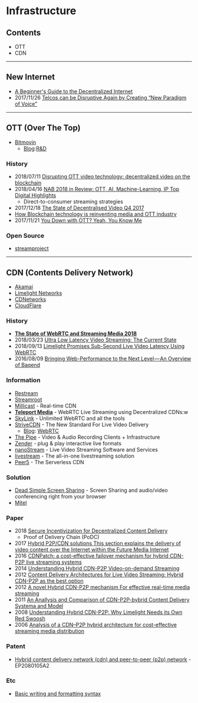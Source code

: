 # Infrastructure

## Contents
- OTT
- CDN

---
## New Internet
- [A Beginner's Guide to the Decentralized Internet](http://www.electronicbeats.net/a-beginners-guide-to-the-decentralized-internet/)
- 2017/11/26 [Telcos can be Disruptive Again by Creating “New Paradigm of Voice”](https://medium.com/@PankajSinghV/telcos-can-be-disruptive-again-by-creating-new-paradigm-of-voice-829948923d0f)


---
## OTT (Over The Top)
- [Bitmovin](https://bitmovin.com/)
    - [Blog](https://bitmovin.com/blog/):[R&D](https://bitmovin.com/research/)


### History
- 2018/07/11 [Disrupting OTT video technology: decentralized video on the blockchain](https://www.linkedin.com/pulse/disrupting-ott-video-technology-decentralized-luke-carriere)
- 2018/04/16 [NAB 2018 in Review: OTT, AI, Machine-Learning, IP Top Digital Highlights](https://www.sportsvideo.org/2018/04/16/nab-show-in-review-ott-ai-machine-learning-ip-reign-as-digital-highlights/)
    - Direct-to-consumer streaming strategies
- 2017/12/18 [The State of Decentralised Video Q4 2017](https://medium.com/paratii/the-state-of-decentralised-video-q4-2017-42663ff94b28)
- [How Blockchain technology is reinventing media and OTT industry](https://streamhash.com/how-blockchain-technology-is-reinventing-media-and-ott-industry/)
- 2017/11/21 [You Down with OTT? Yeah, You Know Me](https://medium.com/@terezdotcc/you-down-with-ott-yeah-you-know-me-a88bfd338d7b)

### Open Source
- [streamproject](https://github.com/streamproject)


---
## CDN (Contents Delivery Network)
- [Akamai](https://www.akamai.com/)
- [Limelight Networks](https://www.limelight.com)
- [CDNetworks](https://www.kr.cdnetworks.com/)
- [CloudFlare](https://www.cloudflare.com/)


### History
- **[The State of WebRTC and Streaming Media 2018](http://www.streamingmedia.com/Articles/Editorial/Featured-Articles/The-State-of-WebRTC-and-Streaming-Media-2018-124068.aspx)**
- 2018/03/23 [Ultra Low Latency Video Streaming: The Current State](https://www.zender.tv/news/2018/3/23/ultra-low-latency-streaming-the-current-state)
- 2018/09/13 [Limelight Promises Sub-Second Live Video Latency Using WebRTC](http://www.streamingmedia.com/Articles/News/Online-Video-News/Limelight-Promises-Sub-Second-Live-Video-Latency-Using-WebRTC--127392.aspx)
- 2016/08/09 [Bringing Web-Performance to the Next Level — An Overview of Baqend](https://medium.baqend.com/bringing-web-performance-to-the-next-level-an-overview-of-baqend-be3521bc2faf)


### Information
- [Restream](https://restream.io/)
- [Streamroot](https://streamroot.io/)
- [Millicast](https://millicast.com/) - Real-time CDN
- **[Teleport Media](https://teleport.media)** - WebRTC Live Streaming using Decentralized CDNs:w
- [SkyLink](https://skylink.io/) - Unlimited WebRTC and all the tools
- [StriveCDN](https://strivetech.io/) - The New Standard For Live Video Delivery
    - [Blog](https://strivetech.io/blog/): [WebRTC](https://strivetech.io/blog/webrtc/)
- [The Pipe](https://addpipe.com/) - Video & Audio Recording Clients + Infrastructure
- [Zender](https://www.zender.tv/) - plug & play interactive live formats
- [nanoStream](https://www.nanocosmos.de/) - Live Video Streaming Software and Services
- [livestream](https://livestream.com/) - The all-in-one livestreaming solution
- [Peer5](https://www.peer5.com/) - The Serverless CDN



### Solution
- [Dead Simple Screen Sharing](https://www.deadsimplescreensharing.com/) - Screen Sharing and audio/video conferencing right from your browser
- [Mitel](https://www.mitel.com)

### Paper
- 2018 [Secure Incentivization for Decentralized Content Delivery](https://arxiv.org/pdf/1808.00826.pdf)
    - Proof of Delivery Chain (PoDC)
- 2017 [Hybrid P2P/CDN solutions This section explains the delivery of video content over the Internet within the Future Media Internet](https://tel.archives-ouvertes.fr/tel-01661592/document)
- 2016 [CDNPatch: a cost-effective failover mechanism for hybrid CDN-P2P live streaming systems](http://speed.cis.nctu.edu.tw/~ydlin/CDNPatch.pdf)
- 2014 [Understanding Hybrid CDN-P2P Video-on-demand Streaming](https://www.researchgate.net/publication/273161823_Unreeling_Xunlei_Kankan_Understanding_Hybrid_CDN-P2P_Video-on-demand_Streaming)    
- 2012 [Content Delivery Architectures for Live Video Streaming: Hybrid CDN-P2P as the best option](https://www.thinkmind.org/download.php?articleid=ctrq_2012_2_10_10086)
- 2012 [A novel Hybrid CDN-P2P mechanism For effective real-time media streaming](https://www-npa.lip6.fr/~fourmaux/Stages/HA.ACM_Rapport.pdf)
- 2011 [An Anallysis and Comparison of CDN-P2P-bybrid Content Delivery Systema and Model](http://www.paper.edu.cn/scholar/showpdf/MUT2EN0IMTD0Axzh)
- 2008 [Understanding Hybrid CDN-P2P: Why Limelight Needs its Own Red Swoosh](http://citeseerx.ist.psu.edu/viewdoc/download?doi=10.1.1.219.1651&rep=rep1&type=pdf)
- 2006 [Analysis of a CDN–P2P hybrid architecture for cost-effective streaming media distribution](https://friends.cs.purdue.edu/pubs/MMSJ06.pdf)

### Patent
- [Hybrid content delivery network (cdn) and peer-to-peer (p2p) network](https://patents.google.com/patent/EP2080105A2) - EP2080105A2


### Etc
- [Basic writing and formatting syntax](https://help.github.com/articles/basic-writing-and-formatting-syntax/)



